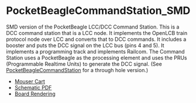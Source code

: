 # PocketBeagleCommandStation_SMD

SMD version of the PocketBeagle LCC/DCC Command Station.  This is a
DCC command station that is a LCC node. It implements the OpenLCB train
protocol node over LCC and converts that to DCC commands. It includes a
booster and puts the DCC signal on the LCC bus (pins 4 and 5). It implements a
programming track and implements Railcom. The Command Station uses a
PocketBeagle as the processing element and uses the PRUs (Programmable
Realtime Units) to generate the DCC signal. (See
[PocketBeagleCommandStation](https://github.com/RobertPHeller/RPi-RRCircuits/tree/master/PocketBeagleCommandStation)
for a through hole version.)

* [Mouser Cart](https://www.mouser.com/ProjectManager/ProjectDetail.aspx?AccessID=b3caa67930)
* [Schematic PDF](https://github.com/RobertPHeller/RPi-RRCircuits/blob/master/PocketBeagleCommandStation_SMD/PocketBeagleCommandStation_SMD.pdf)
* [Board Rendering](https://github.com/RobertPHeller/RPi-RRCircuits/blob/master/PocketBeagleCommandStation_SMD/PocketBeagleCommandStation_SMD.png)

